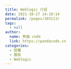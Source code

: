 ```yaml
---
title: Weblogic 介绍
date: 2021-10-27 14:18:14
permalink: /pages/303113/
tags: 
  - null
author: 
  name: 熊猫 code
  link: https://pandacode.cn
categories: 
  - 部署
  - 服务
  - Weblogic
---
```

